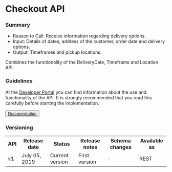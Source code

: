 # Checkout API

### Summary

* Reason to Call: Receive information regarding delivery options.
* Input: Details of dates, address of the customer, order date and delivery options.
* Output: Timeframes and pickup locations.

Combines the functionality of the DeliveryDate, Timeframe and Location API.

### Guidelines

At the <a href="https://developer.postnl.nl/" target="_blank" rel="noopener noreferrer">Developer Portal</a> you can find information about the use and functionality of the API. It is strongly recommended that you read this carefully before starting the implementation.

<button type="button">
  <a href="https://developer.postnl.nl/browse-apis/checkout/checkout-api/" target="_blank" rel="noopener noreferrer">Documentation</a>
</button>

### Versioning

<table>
  <tbody>
    <tr>
      <th>API</th>
      <th>Release date</th>
      <th>Status</th>
      <th>Release notes</th>
      <th>Schema changes</th>
      <th>Available as</th>
    </tr>
    <tr>
      <td>v1</td>
      <td>July 05, 2019</td>
      <td>Current version</td>
      <td>First version</td>
      <td>-</td>
      <td>REST</td>
    </tr>
  </tbody>
</table>